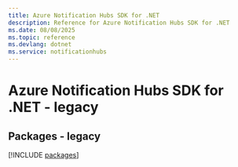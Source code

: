 ```yaml
---
title: Azure Notification Hubs SDK for .NET
description: Reference for Azure Notification Hubs SDK for .NET
ms.date: 08/08/2025
ms.topic: reference
ms.devlang: dotnet
ms.service: notificationhubs
---
```

# Azure Notification Hubs SDK for .NET - legacy
## Packages - legacy
[!INCLUDE [packages](notification-hubs-index.md)]